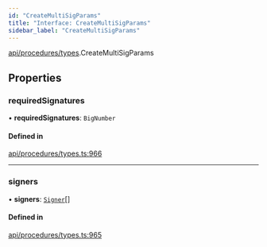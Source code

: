 ```yaml
---
id: "CreateMultiSigParams"
title: "Interface: CreateMultiSigParams"
sidebar_label: "CreateMultiSigParams"
---
```


[api/procedures/types](../../../../../modules/API/Procedures/Types/Types.md).CreateMultiSigParams

## Properties

### requiredSignatures

• **requiredSignatures**: `BigNumber`

#### Defined in

[api/procedures/types.ts:966](https://github.com/PolymeshAssociation/polymesh-sdk/blob/5a778578/src/api/procedures/types.ts#L966)

___

### signers

• **signers**: [`Signer`](../../../../../modules/Types/Types.md#signer)[]

#### Defined in

[api/procedures/types.ts:965](https://github.com/PolymeshAssociation/polymesh-sdk/blob/5a778578/src/api/procedures/types.ts#L965)
